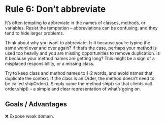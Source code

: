 # Rule 6: Don’t abbreviate

It’s often tempting to abbreviate in the names of classes, methods, or variables. Resist the
temptation – abbreviations can be confusing, and they tend to hide larger problems.

Think about why you want to abbreviate. Is it because you’re typing the same word over and
over again? If that’s the case, perhaps your method is used too heavily and you are missing
opportunities to remove duplication. Is it because your method names are getting long? 
This might be a sign of a misplaced responsibility, or a missing class.

Try to keep class and method names to 1-2 words, and avoid names that duplicate the context. If
the class is an Order, the method doesn’t need to be called shipOrder(). Simply name the method
ship() so that clients call order.ship() – a simple and clear representation of what’s going on. 

## Goals / Advantages

:x: Expose weak domain.